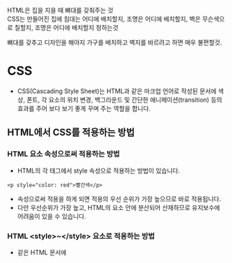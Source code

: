 HTML은 집을 지을 때 뼈대를 갖춰주는 것<br>
CSS는 만들어진 집에 침대는 어디에 배치할지, 조명은 어디에 배치할지, 벽은 무슨색으로 칠할지, 조명은 어디에 배치할지 정하는것<br>

뼈대를 갖추고 디자인을 해야지 가구를 배치하고 벽지를 바르려고 하면 매우 불편할것.<br>

# CSS
- CSS(Cascading Style Sheet)는 HTML과 같은 마크업 언어로 작성된 문서에 색상, 폰트, 각 요소의 위치 변경, 백그라운드 및 간단한 애니메이션(transition) 등의 효과를 주어 보다 보기 좋게 꾸며 주는 역할을 합니다.

## HTML에서 CSS를 적용하는 방법

### HTML 요소 속성으로써 적용하는 방법
- HTML의 각 태그에서 style 속성으로 적용하는 방법이 있습니다. 
```
<p style="color: red">빨간색</p>
```
- 속성으로써 적용을 하게 되면 적용의 우선 순위가 가장 높으므로 바로 적용됩니다. 
- 다만 우선순위가 가장 높고, HTML의 요소 안에 분산되어 산재하므로 유지보수에 어려움이 있을 수 있습니다.

### HTML \<style\>~\</style\> 요소로 적용하는 방법
- 같은 HTML 문서에 <style> 태그 안에 스타일을 적용하는 방식 입니다. 
```html
<!DOCTYPE html>
	<html>
		<head>
			<meta charset="UTF-8">
			<title>css(스타일시트)</title>
			
			<!-- css를 적용하기 위한 태그 -->
			<style type="text/css">
				/* body안에 존재하는 각각의 태그에게 스타일을 적용 */
            /*태그이름{속성 : 속성값;}*/
            
            /*body에 있는 h1 태그는 모두 색이 바뀌게 된다.*/
				h1{color:red;} 
				h2{color:yellow;}
				h3{color:buttonhighlight;}
            
            /*네이버에 생상표 검색 스크롤 내리면 RGB 코드값이 나온다.
            색깔을 16진수로 표현한것. 빨강 초록 파랑 순서.
            16진수는 0~9 A~F까지로 이루어져있다.*/
				p{color:#ffaaff;} /* #faf;  */ 
			</style>
		</head>
		
		<body>
			<h1 >스타일 연습중1-1</h1>
			<h1>스타일 연습중1-2</h1>
			<h2>스타일 연습중2</h2>
			<h3>스타일 연습중3</h3>
			<p>스타일 연습중4</p>
		</body>
	</html>
```
## 식별자
   
### class
- 스타일 변경만을 위해서 사용되는 속성
- 똑같은 태그가 있을때 구별하기 위한 식별자가 된다.
```html
<!DOCTYPE html>
	<html>
		<head>
			<meta charset="UTF-8">
			<title>class를 통한 css 적용</title>
			<style type="text/css">
			   p{color:#f00; }
			
			   /* class의 개념은 똑같은 태그가 있을때 구별하기 위한 식별자가 된다. */
			h2.text{color:#f00;}
            
          /* p태그중에서 text라는 클래스 이름을 가진것에만 css를 적용해줘
			같은 클래스 이름을 갖고 있어도 좀더 세밀하게 설정할 수 있다.
			주의! 중간에 띄어쓰기를 넣지 말 것. */
			p.text{ color:#00f; }
            
         /* .class명 <-- 특정클래스로 접근할 수 있다.*/
			.text2{ color:#0f0;}
			</style>
		</head>
		
		<body>
			<!-- class의 개념은 똑같은 태그가 있을때 구별하기 위한 식별자가 된다. -->
			<h2 class="text">클래스 연습중</h2>
			
			<p class="text2">
				힘든건 사랑이 아니다
			</p>
			
			<p class="text">
				내가 널 떠났어야 했는데
			</p>	
		</body>
	</html>
```
      
- 같은 문서에 CSS가 HTML 요소로 함께 존재하게 되는 형태입니다. 
- 여러페이지에 공통 스타일이 있는 경우 중복해서 작성해야 하는 불편함이 있고, 중복된 소스가 분산되어 산재하므로  유지 보수에 어려움이 따를 수 있습니다.
      
### 클래스 활용
```html
<!DOCTYPE html>
	<html>
		<head>
			<meta charset="UTF-8">
			<title>일부분 지정 태그(span)를 통한 css변경</title>
			<style type="text/css">
				/* .box라는 이름을 가진 클래스의 자식(내부태그)중 h2태그에게만 속성을 적용  중요!
            띄어쓰기가 내 안에 있는 자식 요소에 적용되기 때문에 띄어쓰기는 주의해서 써야 한다.*/
				body .box h2{color:aqua;}
				span{color : gray;}
				body div.box h2 span{color : red;};
			</style>
		</head>
		
		<body>
			<div class="box">
				
				<h2>클래스 <span>연습</span>중</h2>
				<h1>클래스 연습중이라고!</h1>
				
				<div class="box">
					<h2>클래스 <span class="span_blue">연습</span>중2</h2>
					
				</div>
			</div>
			
			<h2>클래스 <span class="span_green">연습</span>중3</h2>
		</body>
	</html>
```
      
### id
- id의 경우 나중에 서버로 데이터를 넘겨야 하는 경우도 있기 때문에 혼란을 야기할 수 있다.
```
<!DOCTYPE html>
	<html>
		<head>
			<meta charset="UTF-8">
			<title>id를 통한 css적용</title>
			<style type="text/css">
			/* a1이라는 id를 가진 태그로 접근
				클래스 접근은 .
				id 접근은 #
			 */
         
			#a1{ color : red;}
			#a2{ color : blue;}			
			</style>
		</head>
		
		<body>
         
			<!-- id속성은 절대로 중복된 이름으로 작성하지 않는다. 필수! -->
         <!-- 클래스의 경우 디자인을 위해서 만들어졌기 때문에 겹쳐도 상관이 없지만
              id의 경우 나중에 서버로 데이터를 넘겨야 하는 경우도 있기 때문에 혼란을 야기할 수 있다.-->
			<h1 id="a1">아이디 연습중</h1>
			<h1 id="a2">아이디 연습중2</h1>
		</body>
	</html>      
```
## 테두리(border)
```
<!DOCTYPE html>
	<html>
	<head>
		<meta charset="UTF-8">
		<title>border(테두리, 선)</title>
		<style type="text/css">
		
		/* border-width: 선 두께
		   border-color: 선 색상 */
			p{ border-width:15px;
			   border-color:blue;}
		
		/* border-style:선의 스타일 */
			.box1{ border-style:none;}
			.box2{ border-style:hidden;}
			.box3{ border-style:dotted;} /* 점선 */
			.box4{ border-style:dashed;} /* 긴 점선 */
			.box5{ border-style:solid;} /* 가장 많이 사용하는 스타일 */
			.box6{ border-style:double;}
			.box7{ border:20px groove red;} /* 두께감을 가지는 테두리 */
			.box8{ border:20px green ridge;}
			.box9{ border-style:inset 20px green;} /* 두께감은 없지만 그림자는 있음 */
			
			.box10{ border:20px outset #F00;} /* 한번에 스타일주기 (두께, 스타일, 색깔)  */
			
			.div1{ border:10px solid #0f0;}
			
			.div2{ border:10px solid red;
				   width:200px;
				   height:100px;}
			/*옆에 공간이 생겨도 요소가 들어올수 없다 왜 block요소니까*/
			
			/* 상,우,하,좌 순으로 각각 다른 두께의 테두리를 주고 싶다면 반드시 border-로 시작하는 속성을 사용해야 한다. */
			.div3{ border-bottom : 10px solid blue;
					border-top : 10px solid green;
					border-left : 10px solid red;}
					
			/*inline태그이기 때문에 원하지 않는 영역까지 침범할 수 있다. */
			span{border : 5px solid #aaf;
				width : 500px;
				height:100px;}
		</style>
	</head>
	
	<body>
		<p class="box1">border테스트 중1</p>
		<p class="box2">border테스트 중2</p>
		<p class="box3">border테스트 중3</p>
		<p class="box4">border테스트 중4</p>
		<p class="box5">border테스트 중5</p>
		<p class="box6">border테스트 중6</p>
		<p class="box7">border테스트 중7</p>
		<p class="box8">border테스트 중8</p>
		<p class="box9">border테스트 중9</p>
		<p class="box10">border테스트 중10</p>
		
		<div class="div1">
			div에 테두리 주기
		</div>
		<div class="div2">
			div에 테두리 주기
		</div>
		<div class="div3">
			div에 테두리 주기
		</div>
		
		<span>hi</span>
		<span>hello</span>
	</body>
	</html>
```
![image](https://user-images.githubusercontent.com/54658614/227424421-e35f6ce4-b5e1-4f27-bd4a-b73cfe5d9a04.png)

## padding(패딩)
- 내용(content)와 테두리(border) 사이의 간격의 크기를 설정해주는 속성
```
<!DOCTYPE html>
	<html>
		<head>
		<meta charset="UTF-8">
		<title>padding(안쪽여백)</title>
		<style>
			p{ border:5px solid red;
		 	background:yellow;}
		 	
			.box1{ padding:20px;} /*상자 안에 상,하,좌,우 여백을 준다. */
		 	.box2{ padding:20px 50px;}/* 상하,좌우 적용*/
		 	.box3{ padding:20px 50px 30px;}/*상,좌우,하 적용  */
		 	.box4{ padding:20px 30px 50px 70px;}/*상,우,하,좌 적용 */
		 	/* 0픽셀인 경우 px단위는 생략이 가능하다. */
		 	
		 	/* padding- 방향을 통해 방향별로 패딩을 설정할 수도 있다. */
		 	.box5{ padding-left : 20px;}
		 	/* .box5{ padding-left : 0 0 0 20px;} */
		 		   
		 	
		</style>
		</head>
		
		<body>
			<p class="box1">패딩적용 연습중</p>
			<p class="box2">패딩적용 연습중</p>
			<p class="box3">패딩적용 연습중</p>
			<p class="box4">패딩적용 연습중</p>
			<p class="box5">패딩적용 연습중</p>
		</body>
	</html>
```

![image](https://user-images.githubusercontent.com/54658614/227425331-8a4d70bd-286f-454b-b881-0b995292104b.png)

- padding을 주다보면 태그의 크기가 커질 수 있다.

## margin(마진)
- 요소 주변 여백을 뜻합니다.
```
<!DOCTYPE html>
	<html>
		<head>
			<meta charset="UTF-8">
			<title>margin(바깥쪽 여백)</title>
			<style>
				p{border:2px solid red;
				  background: aqua;}
				  
				div{border:2px solid red;}
				
				#box1{ margin:0;}/* 상,하,좌,우 적용 */
				#box2{ margin:20px 50px;} /* 상하,좌우 적용 */
				#box3{ margin:30px 50px 30px;} /*상,좌우,하 적용  */
				#box4{ margin:50px 30px 40px 70px;}
				
				div{ margin: 50px;}
			</style>
		</head>
		
		<body>
			<p id="box1">마진적용 테스트중</p>
			<p id="box2">마진적용 테스트중</p>
			<p id="box3">마진적용 테스트중</p>
			<p id="box4">마진적용 테스트중</p>
			
			<div id="box5">div마진</div>
			<div id="box6">div마진</div>
		</body>
	</html>
```
![image](https://user-images.githubusercontent.com/54658614/227426311-b60e2466-8961-48d5-b924-d8cab96f7321.png)

- margin을 주다보면 태그의 크기가 줄어들 수 있다.

## Font(폰트)
```
<!DOCTYPE html>
	<html>
		<head>
			<meta charset="UTF-8">
			<title>font</title>
			
			<style>
			.a1{font-size: 30px;} /* 글자 크기 */
			.a2{font-style: italic;} /* 기본값 : normal */
			.a3{font-weight: bold;} /* 기본값 : normal */
			
			/* 글꼴을 여러종류 준비해두고, 브라우저에서 지원한다면 그것을 사용하되, 지원하지 않는다면 가장 표준적인 글꼴인 sans-serif를 사용한다. */
			.a4{font-family: "궁서","굴림",sans-serif;}/* 콤마로 구별하는 스타일 */
			
			/* 폰트에 속성을 한번에 적용하려면 weight,style,size, family 순으로 적용해야 한다!! 순서를 지키지 않으면 속성 적용이 안된다.  */
			.a5{font: bold	/* weight */
					  italic /* style */
					  30px	/* size */
					  "궁서","돋움",sans-serif;} /* family */
					  
			.a6{font-variant: small-caps;}
			</style>
		</head>
		
		<body>
			<p class="a1"> 글자크기</p>
			<p class="a2"> 글자 스타일</p>
			<p class="a3"> 글자 두께</p>
			<p class="a4"> 글꼴 변경</p>
			<p class="a5"> 글꼴 최종</p>
			<p class="a6"> The end</p>
		</body>
	</html>

```
![image](https://user-images.githubusercontent.com/54658614/227431474-fb561cc2-3f97-46c1-b564-d78abac58010.png)

    
 ### 외부 파일로 적용하는 방법
- CSS를 외부 파일로 따로 분리하여 작성하는 방식 입니다.
```
<link rel=”stylesheet” type=”text/css” href='css 외부 파일 경로'>
```
```
예) 
<!DOCTYPE html>
   <html>
     <head>
       <meta charset='utf-8'>
       <link rel=”stylesheet” type=”text/css” href=”css/style/.css”>
     </head>
     <body>
       <p>빨간색 글씨</p>
     </body>
  </html> 
```
## dl CSS 응용 실습
- 아래와 같은 모습 만들어보기

![image](https://user-images.githubusercontent.com/54658614/227429600-87563155-f888-4604-b2ee-7f405a75e832.png)

    - 우리가 margin이나 padding을 주지 않아도 어느정도 값을 갖고있는 태그들이 있다.
    
![image](https://user-images.githubusercontent.com/54658614/227430215-3fd3cb4b-b965-4577-b9fc-a669704b47a1.png)


```
<!DOCTYPE html>
	<html>
		<head>
		<meta charset="UTF-8">
		<title>Insert title here</title>
		<style>
			*{ margin:0; padding:0;} /* *: body안에 있는 모든 태그를 의미한다. */
			
			dl{ width: 650px;
				border: 5px double gray;
				
				/* 상하마진0, 좌우마진 브라우저 자동정렬 -> auto를 사용하려면 반드시 width속성이 적용되어 있어야 한다. */
				margin: 0 auto;}
			
			dt{ padding: 15px 0;
				text-align:center;
				background:#aaf;
				border-bottom:10px solid blue;
				letter-spacing:10px;}/* 자간 */
			
			dd{ padding: 10px 0;
				text-indent:15px;}
		
			.line{ border-bottom:3px dotted black;}
			
		</style>
		</head>
		
		<body>
			<dl>
				<dt>한국의 속담</dt>
					<dd class="line">
						까마귀 날자 배 떨어진다.
					</dd>
					<dd>
						발없는 말이 천리 간다.
					</dd>
			</dl>
		
		</body>
	</html>
```

  
  
  
  
  
  
  
  
  
